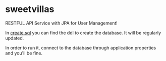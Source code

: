 # sweetvillas
RESTFUL API Service with JPA for User Management!

In [create.sql](https://github.com/alessio-de-padova/sweetvillas-ecommerce/blob/main/src/main/resources/create.sql) you can find the ddl to create the database. It will be regularly updated.  

In order to run it, connect to the database through application.properties and you'll be fine. 
